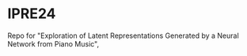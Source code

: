# IPRE24
Repo for "Exploration of Latent Representations Generated by a Neural Network from Piano Music",
